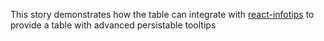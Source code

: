 This story demonstrates how the table can integrate with [react-infotips](https://https://github.com/ulgaal/react-infotip) to provide a table with advanced persistable tooltips
